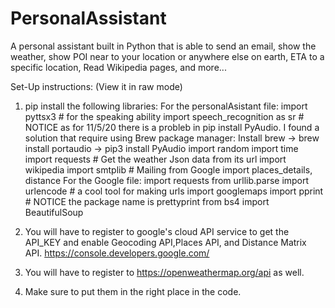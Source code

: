 # PersonalAssistant
A personal assistant built in Python that is able to send an email, show the weather, show POI near to your location or anywhere else on earth, ETA to a specific location, Read Wikipedia pages, and more...


Set-Up instructions: (View it in raw mode)

1. pip install the following libraries:
For the personalAsistant file:
  import pyttsx3 # for the speaking ability
  import speech_recognition as sr  # NOTICE as for 11/5/20 there is a probleb in pip install PyAudio. I found a solution that require using Brew package manager:     Install brew -> brew install portaudio -> pip3 install PyAudio
  import random
  import time
  import requests # Get the weather Json data from its url
  import wikipedia
  import smtplib # Mailing
  from Google import places_details, distance
For the Google file:
  import requests
  from urllib.parse import urlencode  # a cool tool for making urls
  import googlemaps
  import pprint # NOTICE the package name is prettyprint
  from bs4 import BeautifulSoup
  
2. You will have to register to google's cloud API service to get the API_KEY and enable Geocoding API,Places API, and Distance Matrix API. https://console.developers.google.com/
3. You will have to register to https://openweathermap.org/api as well.
4. Make sure to put them in the right place in the code.
